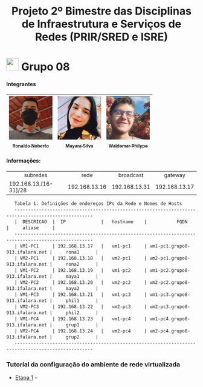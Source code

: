 <h1 align="center"> Projeto 2º Bimestre das Disciplinas de Infraestrutura e Serviços de Redes (PRIR/SRED e ISRE) <h1>
<img src = "https://user-images.githubusercontent.com/63050133/156777293-72a6e681-2582-4a9d-ad92-09d1181d47c7.gif" width = 33px height = 33px> Grupo 08
 
#### Integrantes
 
| [<img src="./Integrantes/ronaldo.jpeg" width=115><br><sub>Ronaldo Noberto</sub>](https://github.com/Ronaldo913) |  [<img src="./Integrantes/mayara.jpeg" width=115><br><sub>Mayara Silva</sub>](https://github.com/mayarinhan) |  [<img src="./Integrantes/waldemar.jpeg" width=115><br><sub>Waldemar Philype</sub>](https://github.com/WPLiraa) |
| :---: | :---: | :---: |

#### Informações:

<table align="center">
    <tr>
        <td align="center">subredes</td>
        <td align="center">rede</td>
        <td align="center">broadcast</td>
        <td align="center">gateway</td>
    </tr>
    <tr>
        <td>192.168.13.[16-31]/28</td>
        <td>192.168.13.16</td>
        <td>192.168.13.31</td>
        <td>192.168.13.17</td>
    </tr>
</table>

```
   Tabela 1: Definições de endereços IPs da Rede e Nomes de Hosts
   ---------------------------------------------------------------------------------------------------
   |  DESCRICAO  |  IP             |   hostname    |           FQDN                 |     aliase     |
   ---------------------------------------------------------------------------------------------------
   | VM1-PC1     | 192.168.13.17   |   vm1-pc1     | vm1-pc1.grupo8-913.ifalara.net |     rona1      |
   | VM2-PC1     | 192.168.13.18   |   vm2-pc1     | vm2-pc1.grupo8-913.ifalara.net |     rona2      |
   | VM1-PC2     | 192.168.13.19   |   vm1-pc2     | vm1-pc2.grupo8-913.ifalara.net |     maya1      |
   | VM2-PC2     | 192.168.13.20   |   vm2-pc2     | vm2-pc2.grupo8-913.ifalara.net |     maya2      |
   | VM1-PC3     | 192.168.13.21   |   vm1-pc3     | vm1-pc3.grupo8-913.ifalara.net |     phil1      |
   | VM2-PC3     | 192.168.13.22   |   vm2-pc3     | vm2-pc3.grupo8-913.ifalara.net |     phil2      |
   | VM1-PC4     | 192.168.13.23   |   vm1-pc4     | vm1-pc4.grupo8-913.ifalara.net |     grup1      |
   | VM2-PC4     | 192.168.13.24   |   vm2-pc4     | vm2-pc4.grupo8-913.ifalara.net |     grup2      |
   ---------------------------------------------------------------------------------------------------
```
### Tutorial da configuração do ambiente de rede virtualizada

* [Etapa 1](https://github.com/Ronaldo913/Projeto-de-ISRE---Ambiente-de-rede/main/Etapa01.md) - 
